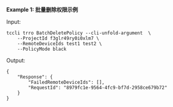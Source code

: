 **Example 1: 批量删除权限示例**



Input: 

```
tccli trro BatchDeletePolicy --cli-unfold-argument  \
    --ProjectId f3glr49ry0i0xlm7 \
    --RemoteDeviceIds test1 test2 \
    --PolicyMode black
```

Output: 
```
{
    "Response": {
        "FailedRemoteDeviceIds": [],
        "RequestId": "8979fc1e-9564-4fc9-bf7d-2958ce679b72"
    }
}
```


